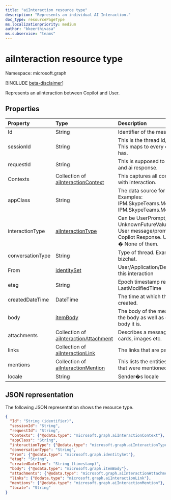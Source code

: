 ```yaml
---
title: "aiInteraction resource type"
description: "Represents an individual AI Interaction."
doc_type: resourcePageType
ms.localizationpriority: medium
author: "bkeerthivasa"
ms.subservice: "teams"
---
```


# aiInteraction resource type

Namespace: microsoft.graph

[!INCLUDE [beta-disclaimer](../../includes/beta-disclaimer.md)]

Represents an aiInteraction between Copilot and User.

## Properties

| Property   | Type | Description |
|:---------------|:--------|:----------|
| Id | String | Identifier of the message. |
| sessionId | String | This is the thread id/conversation id. This maps to every copilot session user has. |
| requestId | String | This is supposed to group user prompt and ai response. |
| Contexts | Collection of [aiInteractionContext](../resources/aiinteractioncontext.md) | This captures all contexts associated with interaction. |
| appClass | String | The data source for Copilot data. Examples: IPM.SkypeTeams.Message.Copilot.Excel, IPM.SkypeTeams.Message.Copilot.Loop |
| interactionType | [aiInteractionType](../resources/aiinteractiontype.md) | Can be UserPrompt, AiResponse or UnknownFutureValue. UserPrompt - User message/prompt. AiResponse - Copilot Response. UnknownFutureValue � None of them. |
| conversationType | String | Type of thread. Examples: appchat or bizchat. |
| From | [identitySet](../resources/identityset.md)  | User/Application/Device associated with this interaction |
| etag | String | Epoch timestamp representation of LastModifiedTime |
| createdDateTime | DateTime | The time at which the message was created. |
| body | [itemBody](../resources/itembody.md) | The body of the message. It specifies the body as well as declares the kind of body it is. |
| attachments | Collection of [aiInteractionAttachment](../resources/aiinteractionattachment.md) | Describes a message attachment like cards, images etc. |
| links | Collection of [aiInteractionLink](../resources/aiinteractionlink.md) | The links that are part of the interaction. |
| mentions | Collection of [aiInteractionMention](../resources/aiinteractionmention.md) | This lists the entities (users, bots etc.) that were mentioned in the interaction. |
| locale | String | Sender�s locale |
## JSON representation

The following JSON representation shows the resource type.

<!--{
  "blockType": "resource",
  "optionalProperties": [],
  "keyProperty": "id",
  "baseType": "microsoft.graph.entity",
  "@odata.type": "microsoft.graph.aiInteraction"
}-->

```json
{
  "Id": "String (identifier)",
  "sessionId": "String",
  "requestId": "String",
  "Contexts": {"@odata.type": "microsoft.graph.aiInteractionContext"},
  "appClass": "String",
  "interactionType": {"@odata.type": "microsoft.graph.aiInteractionType"},
  "conversationType": "String",
  "From": {"@odata.type": "microsoft.graph.identitySet"},
  "etag": "String",
  "createdDateTime": "String (timestamp)",
  "body": {"@odata.type": "microsoft.graph.itemBody"},
  "attachments": {"@odata.type": "microsoft.graph.aiInteractionAttachment"},
  "links": {"@odata.type": "microsoft.graph.aiInteractionLink"},
  "mentions": {"@odata.type": "microsoft.graph.aiInteractionMention"},
  "locale": "String"
}
```
